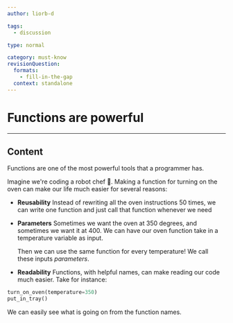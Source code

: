 ```yaml
---
author: liorb-d

tags:
  - discussion

type: normal

category: must-know
revisionQuestion:
  formats:
    - fill-in-the-gap
  context: standalone
---
```


# Functions are powerful

---
## Content

Functions are one of the most powerful tools that a programmer has.

Imagine we're coding a robot chef 🤖. Making a function for turning on the oven can make our life much easier for several reasons:

- **Reusability**
  Instead of rewriting all the oven instructions 50 times, we can write one function and just call that function whenever we need

- **Parameters**
  Sometimes we want the oven at 350 degrees, and sometimes we want it at 400. We can have our oven function take in a temperature variable as input.

  Then we can use the same function for every temperature! We call these inputs *parameters*.


- **Readability**
Functions, with helpful names, can make reading our code much easier. Take for instance:
```python
turn_on_oven(temperature=350)
put_in_tray()
```
We can easily see what is going on from the function names.